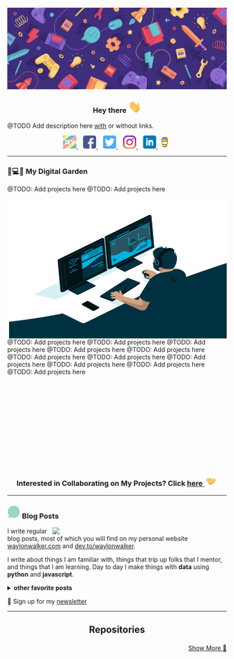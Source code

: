 <!-- [ -->

![Jitendra Header](https://raw.githubusercontent.com/JitendraSachwani/JitendraSachwani/main/assets/readme_header.jpg)

<!-- ](https://some-url.dev/) -->

<h3 align='center'>

Hey there <img src="https://raw.githubusercontent.com/JitendraSachwani/JitendraSachwani/main/assets/gifs/wave.gif" width="30px">

</h3>

@TODO Add description here [with](https://www.google.com) or without links.

<!-- Begin Social -->
<p align='center'>

<!--  -->
<a href="https://dev.to/">
<img height="30" src="https://raw.githubusercontent.com/JitendraSachwani/JitendraSachwani/main/assets/icons/devTo.png">
</a><!-- TODO -->
&nbsp;&nbsp;

<!--  -->
<a href="https://www.facebook.com/jitendra.sachwani">
<img height="30" src="https://raw.githubusercontent.com/JitendraSachwani/JitendraSachwani/main/assets/icons/facebook.png?raw=true">
</a>
&nbsp;&nbsp;

<!--  -->
<a href="https://twitter.com/_Jitendra_S">
<img height="30" src="https://raw.githubusercontent.com/JitendraSachwani/JitendraSachwani/main/assets/icons/twitter.png?raw=true">
</a>
&nbsp;&nbsp;

<!--  -->
<a href="https://instagram.com/jitu_honorificabilitudinitas">
<img height="30" src="https://raw.githubusercontent.com/JitendraSachwani/JitendraSachwani/main/assets/icons/instagram.png?raw=true">
</a>
&nbsp;&nbsp;

<!--  -->
<a href="https://www.linkedin.com/in/jitendra-sachwani/">
<img height="30" src="https://raw.githubusercontent.com/JitendraSachwani/JitendraSachwani/main/assets/icons/linkedin.png?raw=true">
</a>

<!--  -->
<a href="https://www.buymeacoffee.com/">
<img height="30" src="https://raw.githubusercontent.com/JitendraSachwani/JitendraSachwani/main/assets/icons/buy-me-a-coffee.png?raw=true">
</a><!-- TODO -->

</p>
<!-- End Social -->

---

### 🌱💻🌱 My Digital Garden


@TODO: Add projects here
@TODO: Add projects here

<img align="right" alt="GIF" src="https://raw.githubusercontent.com/JitendraSachwani/JitendraSachwani/main/assets/gifs/code.gif?raw=true" width="500" height="320" />
@TODO: Add projects here
@TODO: Add projects here
@TODO: Add projects here
@TODO: Add projects here
@TODO: Add projects here
@TODO: Add projects here
@TODO: Add projects here
@TODO: Add projects here
@TODO: Add projects here
@TODO: Add projects here
@TODO: Add projects here


<br>
<br>
<br>
<br>
<br>
<br>
<br>
<br>
<br>
<br>
<br>
<br>
<br>

<h3 align="center">

Interested in Collaborating on My Projects? Click <a href="https://github.com/JitendraSachwani/JitendraSachwani/blob/main/PROJECTS.md">here <img src="https://raw.githubusercontent.com/JitendraSachwani/JitendraSachwani/main/assets/gifs/handshake.gif" width="30px"> </a>

</h3>

---

### <img src="https://raw.githubusercontent.com/JitendraSachwani/JitendraSachwani/main/assets/gifs/blog.gif" width="30px"> Blog Posts

<!-- Begin All Posts -->

<!-- Begin Post -->
<!-- <div class="post" style="display:flex;"> -->

<p>
<a href="#">
    <img width="400"  align="right" src="https://waylonwalker.com/latest.png?raw=true" >
</a>
</p>

I write regular blog posts, most of which you will find on my personal website [waylonwalker.com](https://waylonwalker.com) and [dev.to/waylonwalker](https://dev.to/waylonwalker).

I write about things I am familiar with, things that trip up folks that I mentor, and things that I am learning. Day to day I make things with **data** using **python** and **javascript**.


<!-- </div> -->
<!-- !End Post -->


<!-- !End All Posts -->

<details>
 <summary><strong>other favorite posts</strong></summary>
 
 <a href="https://waylonwalker.com/blog/eight-years-cat/"><img width="400" src="https://waylonwalker.com/eight-years-cat.png?raw=true"></a>
 <a href="https://waylonwalker.com/blog/keyboard-driven-vscode/"><img width="400" src="https://waylonwalker.com/alt%20b.png?raw=true"></a>
 <a href="https://waylonwalker.com/blog/what-are-github-actions/"><img width="400" src="https://waylonwalker.com/what-are-github-actions.png?raw=true"></a>
 
</details>

<p>

💌 Sign up for my [newsletter](https://waylonwalker.com/newsletter/)

</p>

---
## <p align="center">Repositories</p>

<p align="right"><a href="https://github.com/JitendraSachwani?tab=repositories"> Show More 🔎 </a></p>

<!--
**JitendraSachwani/JitendraSachwani** is a ✨ _special_ ✨ repository because its `README.md` (this file) appears on your GitHub profile.

Here are some ideas to get you started:

- 🔭 I’m currently working on ...
- 🌱 I’m currently learning ...
- 👯 I’m looking to collaborate on ...
- 🤔 I’m looking for help with ...
- 💬 Ask me about ...
- 📫 How to reach me: ...
- 😄 Pronouns: ...
- ⚡ Fun fact: ...
-->
